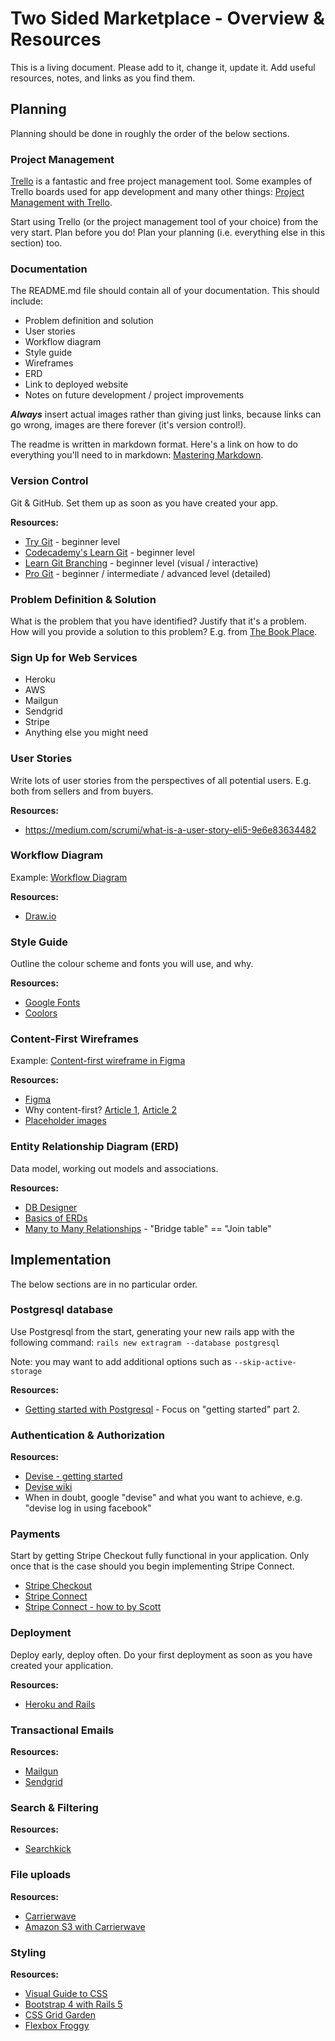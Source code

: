 # Two Sided Marketplace - Overview & Resources

This is a living document. Please add to it, change it, update it. Add useful resources, notes, and links as you find them.

## Planning

Planning should be done in roughly the order of the below sections.

### Project Management

[Trello](https://trello.com/) is a fantastic and free project management tool. Some examples of Trello boards used for app development and many other things: [Project Management with Trello](https://trello.com/inspiration/project-management).

Start using Trello (or the project management tool of your choice) from the very start. Plan before you do! Plan your planning (i.e. everything else in this section) too.

### Documentation

The README.md file should contain all of your documentation. This should include:

* Problem definition and solution
* User stories
* Workflow diagram
* Style guide
* Wireframes
* ERD
* Link to deployed website
* Notes on future development / project improvements

***Always*** insert actual images rather than giving just links, because links can go wrong, images are there forever (it's version control!).

The readme is written in markdown format. Here's a link on how to do everything you'll need to in markdown: [Mastering Markdown](https://guides.github.com/features/mastering-markdown/).

### Version Control

Git & GitHub. Set them up as soon as you have created your app.

**Resources:**
* [Try Git](https://try.github.io/levels/1/challenges/1) - beginner level
* [Codecademy's Learn Git](https://www.codecademy.com/learn/learn-git) - beginner level
* [Learn Git Branching](https://learngitbranching.js.org/) - beginner level (visual / interactive)
* [Pro Git](https://git-scm.com/book/en/v2) - beginner / intermediate / advanced level (detailed)

### Problem Definition & Solution

What is the problem that you have identified? Justify that it's a problem. How will you provide a solution to this problem? E.g. from [The Book Place](https://github.com/biancapower/the_book_place/blob/master/README.md#problem-definition-and-solution).

### Sign Up for Web Services

* Heroku
* AWS
* Mailgun
* Sendgrid
* Stripe
* Anything else you might need

### User Stories

Write lots of user stories from the perspectives of all potential users. E.g. both from sellers and from buyers.

**Resources:**

* https://medium.com/scrumi/what-is-a-user-story-eli5-9e6e83634482

### Workflow Diagram

Example: [Workflow Diagram](https://github.com/biancapower/the_book_place/blob/master/readme_resources/workflow_diagram.png)

**Resources:**

* [Draw.io](https://www.draw.io/)

### Style Guide

Outline the colour scheme and fonts you will use, and why.

**Resources:**

* [Google Fonts](https://fonts.google.com/)
* [Coolors](https://coolors.co/daffef-d0ffd6-d5e2bc-a6979c-d3c0d2)

### Content-First Wireframes

Example: [Content-first wireframe in Figma](https://www.figma.com/file/cHJ5winPhgKShwLn5E3RRi4l/Preloved-Books-Two-Sided-Marketplace)

**Resources:**
* [Figma](https://www.figma.com/)
* Why content-first? [Article 1](https://www.protofuse.com/blog/details/website-wireframing-helps-plan-better-content/), [Article 2](https://gathercontent.com/blog/designing-content-first-for-a-better-ux)
* [Placeholder images](https://placeholder.com/)


### Entity Relationship Diagram (ERD)
Data model, working out models and associations.

**Resources:**
* [DB Designer](https://dbdesigner.net/)
* [Basics of ERDs](https://www.youtube.com/watch?v=ymb9gsl_x1U)
* [Many to Many Relationships](https://www.youtube.com/watch?v=P_nhBKs25DQ) - "Bridge table" == "Join table"

## Implementation

The below sections are in no particular order.

### Postgresql database

Use Postgresql from the start, generating your new rails app with the following command:  ```rails new extragram --database postgresql```

Note: you may want to add additional options such as  ```--skip-active-storage```

**Resources:**

* [Getting started with Postgresql](https://www.codementor.io/engineerapart/getting-started-with-postgresql-on-mac-osx-are8jcopb) - Focus on "getting started" part 2.

### Authentication & Authorization

**Resources:**

* [Devise - getting started](https://github.com/plataformatec/devise#getting-started)
* [Devise wiki](https://github.com/plataformatec/devise/wiki)
* When in doubt, google "devise" and what you want to achieve, e.g. "devise log in using facebook"

### Payments

Start by getting Stripe Checkout fully functional in your application. Only once that is the case should you begin implementing Stripe Connect.

* [Stripe Checkout](https://stripe.com/docs/checkout/rails)
* [Stripe Connect](https://stripe.com/docs/connect)
* [Stripe Connect - how to by Scott](https://medium.com/@scottdixon/third-party-payouts-with-stripe-connect-d3a7c0d1bcb)

### Deployment

Deploy early, deploy often. Do your first deployment as soon as you have created your application.

**Resources:**
* [Heroku and Rails](https://devcenter.heroku.com/articles/getting-started-with-rails5)

### Transactional Emails

**Resources:**
* [Mailgun](https://github.com/mailgun/mailgun-ruby)
* [Sendgrid](https://sendgrid.com/docs/Integrate/Frameworks/rubyonrails.html)

### Search & Filtering

**Resources:**
* [Searchkick](https://github.com/ankane/searchkick)

### File uploads

**Resources:**
* [Carrierwave](https://github.com/carrierwaveuploader/carrierwave)
* [Amazon S3 with Carrierwave](http://blog.thefirehoseproject.com/posts/switching-carrierwave-to-use-s3-with-heroku-and-localhost/)

### Styling

**Resources:**
* [Visual Guide to CSS](https://cssreference.io/)
* [Bootstrap 4 with Rails 5](https://medium.com/@biancapower/how-to-add-bootstrap-4-to-a-rails-5-app-650118459a1e)
* [CSS Grid Garden](https://cssgridgarden.com/)
* [Flexbox Froggy](http://flexboxfroggy.com/)





